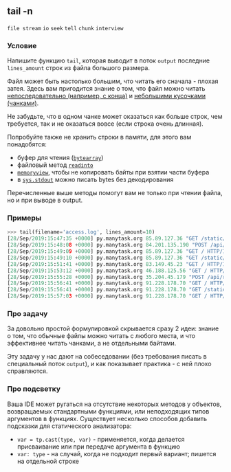 ## tail -n

`file stream` `io` `seek` `tell` `chunk` `interview`

### Условие

Напишите функцию `tail`, которая выводит в поток `output` последние `lines_amount` строк из файла большого размера.

Файл может быть настолько большим, что читать его сначала - плохая затея.
Здесь вам пригодится знание о том, что файл можно читать
[непоследовательно (например, с конца)](https://docs.python.org/3/library/io.html?highlight=seek#io.IOBase.seek)
и [небольшими кусочками (чанками)](https://docs.python.org/3/library/io.html?highlight=seek#io.BufferedIOBase.read).

Не забудьте, что в одном чанке может оказаться как больше строк, чем требуется, так и не оказаться вовсе (если строка
очень длинная).

Попробуйте также не хранить строки в памяти, для этого вам понадобятся:
- буфер для чтения ([`bytearray`](https://docs.python.org/3/library/stdtypes.html#bytearray))
- файловый метод [`readinto`](https://docs.python.org/3/library/io.html?highlight=seek#io.BufferedIOBase.readinto)
- [`memoryview`](https://docs.python.org/3/library/stdtypes.html#memoryview),
чтобы не копировать байты при взятии части буфера
- в [`sys.stdout`](https://docs.python.org/3.10/library/sys.html?highlight=sys%20stdout#sys.stdout) 
можно писать bytes без декодирования

Перечисленные выше методы помогут вам не только при чтении файла, но и при выводе в output.


### Примеры
```python
>>> tail(filename='access.log', lines_amount=10)
[28/Sep/2019:15:47:35 +0000] py.manytask.org 85.89.127.36 "GET /static/favicon.png HTTP/1.1" 200 0.004 1825 "0.004"
[28/Sep/2019:15:48:08 +0000] py.manytask.org 84.201.135.190 "POST /api/report HTTP/1.1" 200 4.605 161 "4.604"
[28/Sep/2019:15:49:09 +0000] py.manytask.org 85.89.127.36 "GET / HTTP/1.1" 200 0.164 8347 "0.164"
[28/Sep/2019:15:49:10 +0000] py.manytask.org 85.89.127.36 "GET /static/favicon.png HTTP/1.1" 200 0.004 1825 "0.004"
[28/Sep/2019:15:51:41 +0000] py.manytask.org 83.149.45.23 "GET / HTTP/1.1" 200 0.190 8356 "0.188"
[28/Sep/2019:15:53:12 +0000] py.manytask.org 46.188.125.56 "GET / HTTP/1.1" 200 0.200 8367 "0.196"
[28/Sep/2019:15:55:28 +0000] py.manytask.org 35.204.45.179 "POST /api/report HTTP/1.1" 200 4.567 161 "4.564"
[28/Sep/2019:15:56:41 +0000] py.manytask.org 91.228.178.70 "GET / HTTP/1.1" 200 0.171 8337 "0.172"
[28/Sep/2019:15:56:41 +0000] py.manytask.org 91.228.178.70 "GET /static/favicon.png HTTP/1.1" 200 0.004 1824 "0.004"
[28/Sep/2019:15:57:03 +0000] py.manytask.org 91.228.178.70 "GET / HTTP/1.1" 200 0.130 8337 "0.128"
```

### Про задачу

За довольно простой формулировкой скрывается сразу 2 идеи: знание о том, что обычные файлы можно читать с любого места,
и что эффективнее читать чанками, а не отдельными байтами.

Эту задачу у нас дают на собеседовании (без требования писать в специальный поток `output`),
и как показывает практика - с ней плохо справляются.


### Про подсветку

Ваша IDE может ругаться на отсутствие некоторых методов у объектов, возвращаемых стандартными функциями, 
или неподходящих типов аргументов в функциях. 
Существует несколько способов добавить подсказки для статического анализатора:
- `var = tp.cast(type, var)` - применяется, когда делается присваивание или при передаче аргумента в функцию
- `var: type` - на случай, когда не подходит первый вариант; пишется на отдельной строке